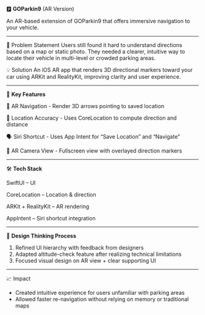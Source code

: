 🅿️ **GOParkin9** (AR Version)

An AR-based extension of GOParkin9 that offers immersive navigation to your vehicle.

---

🧠 Problem Statement
Users still found it hard to understand directions based on a map or static photo. They needed a clearer, intuitive way to locate their vehicle in multi-level or crowded parking areas.

💡 Solution
An iOS AR app that renders 3D directional markers toward your car using ARKit and RealityKit, improving clarity and user experience.

---

🧩 **Key Features**

🧭 AR Navigation	- Render 3D arrows pointing to saved location

📍 Location Accuracy	- Uses CoreLocation to compute direction and distance

🗣 Siri Shortcut	- Uses App Intent for “Save Location” and “Navigate”

🎥 AR Camera View	- Fullscreen view with overlayed direction markers

---

🛠 **Tech Stack**

SwiftUI – UI

CoreLocation – Location & direction

ARKit + RealityKit – AR rendering

AppIntent – Siri shortcut integration

---

🧪 **Design Thinking Process**

1. Refined UI hierarchy with feedback from designers
2. Adapted altitude-check feature after realizing technical limitations
3. Focused visual design on AR view + clear supporting UI

---

📈 Impact
- Created intuitive experience for users unfamiliar with parking areas
- Allowed faster re-navigation without relying on memory or traditional maps
